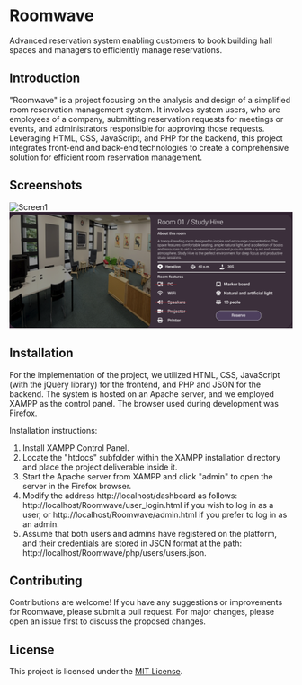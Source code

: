 # Roomwave
Advanced reservation system enabling customers to book building hall spaces and managers to efficiently manage reservations. 


## Introduction


"Roomwave" is a project focusing on the analysis and design of a simplified room reservation management system. It involves system users, who are employees of a company, submitting reservation requests for meetings or events, and administrators responsible for approving those requests. Leveraging HTML, CSS, JavaScript, and PHP for the backend, this project integrates front-end and back-end technologies to create a comprehensive solution for efficient room reservation management.


## Screenshots
![Screen1](Screenshots/desktop.png)
![Screen2](Screenshots/characteristics.png)


## Installation


For the implementation of the project, we utilized HTML, CSS, JavaScript (with the jQuery library) for the frontend, and PHP and JSON for the backend. The system is hosted on an Apache server, and we employed XAMPP as the control panel. The browser used during development was Firefox.

Installation instructions:

1. Install XAMPP Control Panel.
2. Locate the "htdocs" subfolder within the XAMPP installation directory and place the project deliverable inside it.
3. Start the Apache server from XAMPP and click "admin" to open the server in the Firefox browser.
4. Modify the address http://localhost/dashboard as follows: http://localhost/Roomwave/user_login.html if you wish to log in as a user, or http://localhost/Roomwave/admin.html if you prefer to log in as an admin.
5. Assume that both users and admins have registered on the platform, and their credentials are stored in JSON format at the path: http://localhost/Roomwave/php/users/users.json.


## Contributing


Contributions are welcome! If you have any suggestions or improvements for Roomwave, please submit a pull request. For major changes, please open an issue first to discuss the proposed changes.


## License


This project is licensed under the [MIT License](LICENSE).
